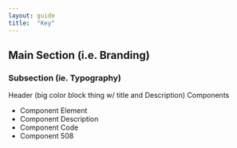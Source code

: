 ```yaml
---
layout: guide
title:  "Key"
---
```


<!-- Sidenav Key-->
## Main Section (i.e. Branding)
### Subsection (ie. Typography)

<!---Section Key -->
Header (big color block thing w/ title and Description)
Components

<!---Component Key -->
- Component Element 
- Component Description 
- Component Code
- Component 508
